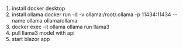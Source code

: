 1. install docker desktop
2. install ollama 
    docker run -d -v ollama:/root/.ollama -p 11434:11434 --name ollama ollama/ollama
3. docker exec -it ollama ollama run llama3
4. pull llama3 model with api
5. start blazor app